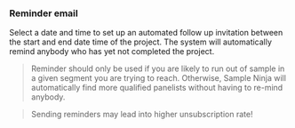 ### Reminder email

Select a date and time to set up an automated follow up invitation between the start and end date time of the project. The system will automatically remind anybody who has yet not completed the project.

> Reminder should only be used if you are likely to run out of sample in a given segment you are trying to reach. Otherwise, Sample Ninja will automatically find more qualified panelists without having to re-mind anybody.

> Sending reminders may lead into higher unsubscription rate!

